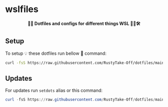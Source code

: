 # wslfiles

**<p align="center">🦊📄 Dotfiles and configs for different things WSL 🔢🐧🛠️</p>**

## Setup

To setup 💡 these dotfiles run bellow 🔽 command:

```bash
curl -fsS https://raw.githubusercontent.com/RustyTake-Off/dotfiles/main/setup.sh | bash
```

## Updates

For updates run `setdots` alias or this command:

```powershell
curl -fsS https://raw.githubusercontent.com/RustyTake-Off/dotfiles/main/wslfiles/.dots/scripts/set_dotfiles.sh | bash
```
